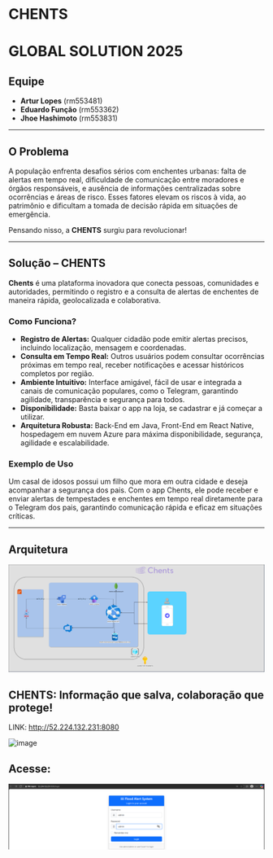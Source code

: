 # CHENTS
# GLOBAL SOLUTION 2025

## Equipe

- **Artur Lopes** (rm553481)
- **Eduardo Função** (rm553362)
- **Jhoe Hashimoto** (rm553831)

---

## O Problema

A população enfrenta desafios sérios com enchentes urbanas: falta de alertas em tempo real, dificuldade de comunicação entre moradores e órgãos responsáveis, e ausência de informações centralizadas sobre ocorrências e áreas de risco. Esses fatores elevam os riscos à vida, ao patrimônio e dificultam a tomada de decisão rápida em situações de emergência.

Pensando nisso, a **CHENTS** surgiu para revolucionar!

---

## Solução – CHENTS

**Chents** é uma plataforma inovadora que conecta pessoas, comunidades e autoridades, permitindo o registro e a consulta de alertas de enchentes de maneira rápida, geolocalizada e colaborativa.

### Como Funciona?

- **Registro de Alertas:** Qualquer cidadão pode emitir alertas precisos, incluindo localização, mensagem e coordenadas.
- **Consulta em Tempo Real:** Outros usuários podem consultar ocorrências próximas em tempo real, receber notificações e acessar históricos completos por região.
- **Ambiente Intuitivo:** Interface amigável, fácil de usar e integrada a canais de comunicação populares, como o Telegram, garantindo agilidade, transparência e segurança para todos.
- **Disponibilidade:** Basta baixar o app na loja, se cadastrar e já começar a utilizar.
- **Arquitetura Robusta:** Back-End em Java, Front-End em React Native, hospedagem em nuvem Azure para máxima disponibilidade, segurança, agilidade e escalabilidade.

### Exemplo de Uso

Um casal de idosos possui um filho que mora em outra cidade e deseja acompanhar a segurança dos pais. Com o app Chents, ele pode receber e enviar alertas de tempestades e enchentes em tempo real diretamente para o Telegram dos pais, garantindo comunicação rápida e eficaz em situações críticas.

---

## Arquitetura

![image1](https://github.com/eduardofuncao/chents-devops/blob/db1a21a96d86f5cc09fde204ff155ccf9ce3b277/CHENTS_GS_DIAGRAM_CLOUD_SERVICES_ARCHITECTURE.png)

## CHENTS: Informação que salva, colaboração que protege!
LINK: http://52.224.132.231:8080

![image](https://github.com/user-attachments/assets/314e91d4-e1d1-4541-9287-58c1181554b3)

## Acesse:

![image](https://github.com/eduardofuncao/chents-devops/blob/d5035c180c0ebf0dea8829adc2da671ec9548712/CHENTS_login.png)
